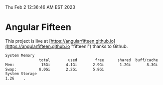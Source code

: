 Thu Feb  2 12:36:46 AM EST 2023

# Angular Fifteen


This project is live at [https://angularfifteen.github.io](https://angularfifteen.github.io "fifteen!") thanks to Github.

```bash
System Memory
               total        used        free      shared  buff/cache   available
Mem:            15Gi       4.1Gi       2.9Gi       1.2Gi       8.3Gi       9.7Gi
Swap:          8.0Gi       2.2Gi       5.8Gi
System Storage
1.2G	.

